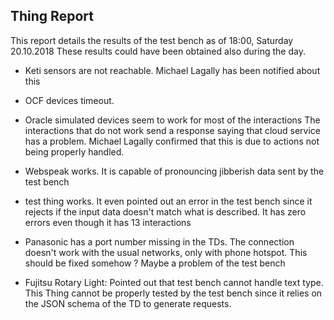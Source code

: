 ## Thing Report

This report details the results of the test bench as of 18:00, Saturday 20.10.2018
These results could have been obtained also during the day.

* Keti sensors are not reachable. Michael Lagally has been notified about this

* OCF devices timeout.

* Oracle simulated devices seem to work for most of the interactions
The interactions that do not work send a response saying that cloud service has a problem. Michael Lagally confirmed that this is due to actions not being properly handled.

* Webspeak works. It is capable of pronouncing jibberish data sent by the test bench

* test thing works. It even pointed out an error in the test bench since it rejects if the input data doesn't match what is described.
It has zero errors even though it has 13 interactions

* Panasonic has a port number missing in the TDs. The connection doesn't work with the usual networks, only with phone hotspot. This should be fixed somehow ? Maybe a problem of the test bench

* Fujitsu Rotary Light: Pointed out that test bench cannot handle text type. This Thing cannot be properly tested by the test bench since it relies on the JSON schema of the TD to generate requests.